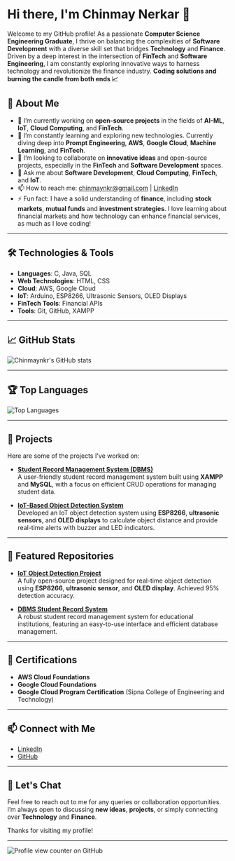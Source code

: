# Hi there, I'm Chinmay Nerkar 👋

Welcome to my GitHub profile! As a passionate **Computer Science Engineering Graduate**, I thrive on balancing the complexities of **Software Development** with a diverse skill set that bridges **Technology** and **Finance**. Driven by a deep interest in the intersection of **FinTech** and **Software Engineering**, I am constantly exploring innovative ways to harness technology and revolutionize the finance industry.    **Coding solutions and burning the candle from both ends 📈**

## 🚀 About Me

- 🔭 I’m currently working on **open-source projects** in the fields of **AI-ML**, **IoT**, **Cloud Computing**, and **FinTech**.
- 🌱 I’m constantly learning and exploring new technologies. Currently diving deep into **Prompt Engineering**, **AWS**, **Google Cloud**, **Machine Learning**, and **FinTech**.
- 👯 I’m looking to collaborate on **innovative ideas** and open-source projects, especially in the **FinTech** and **Software Development** spaces.
- 💬 Ask me about **Software Development**, **Cloud Computing**, **FinTech**, and **IoT**.
- 📫 How to reach me: [chinmaynkr@gmail.com](mailto:chinmaynkr@gmail.com) | [LinkedIn](https://www.linkedin.com/in/chinmay-nerkar)
- ⚡ Fun fact: I have a solid understanding of **finance**, including **stock markets**, **mutual funds** and **investment strategies**. I love learning about financial markets and how technology can enhance financial services, as much as I love coding!

---

## 🛠️ Technologies & Tools

- **Languages**: C, Java, SQL
- **Web Technologies**: HTML, CSS
- **Cloud**: AWS, Google Cloud
- **IoT**: Arduino, ESP8266, Ultrasonic Sensors, OLED Displays
- **FinTech Tools**: Financial APIs
- **Tools**: Git, GitHub, XAMPP

---

## 📈 GitHub Stats

![Chinmaynkr's GitHub stats](https://github-readme-stats.vercel.app/api?username=Chinmaynkr&show_icons=true&theme=radical)

---

## 🏆 Top Languages

![Top Languages](https://github-readme-stats.vercel.app/api/top-langs/?username=Chinmaynkr&layout=compact&theme=radical)

---

## 📄 Projects

Here are some of the projects I've worked on:

- **[Student Record Management System (DBMS)](https://github.com/Chinmaynkr/Student-Record-Management)**  
  A user-friendly student record management system built using **XAMPP** and **MySQL**, with a focus on efficient CRUD operations for managing student data.

- **[IoT-Based Object Detection System](https://github.com/Chinmaynkr/IoT-Object-Detection)**  
  Developed an IoT object detection system using **ESP8266**, **ultrasonic sensors**, and **OLED displays** to calculate object distance and provide real-time alerts with buzzer and LED indicators.

---

## 🌟 Featured Repositories

- **[IoT Object Detection Project](https://github.com/Chinmaynkr/IoT-Object-Detection)**  
  A fully open-source project designed for real-time object detection using **ESP8266**, **ultrasonic sensor**, and **OLED display**. Achieved 95% detection accuracy.

- **[DBMS Student Record System](https://github.com/Chinmaynkr/Student-Record-Management)**  
  A robust student record management system for educational institutions, featuring an easy-to-use interface and efficient database management.

---

## 💼 Certifications

- **AWS Cloud Foundations**
- **Google Cloud Foundations**
- **Google Cloud Program Certification** (Sipna College of Engineering and Technology)

---

## 📫 Connect with Me

- [LinkedIn](https://www.linkedin.com/in/chinmay-nerkar)
- [GitHub](https://github.com/Chinmaynkr)

---

## 💬 Let's Chat

Feel free to reach out to me for any queries or collaboration opportunities. I’m always open to discussing **new ideas**, **projects**, or simply connecting over **Technology** and **Finance**.

Thanks for visiting my profile!

---
![Profile view counter on GitHub](https://komarev.com/ghpvc/?username=Chinmaynkr)
